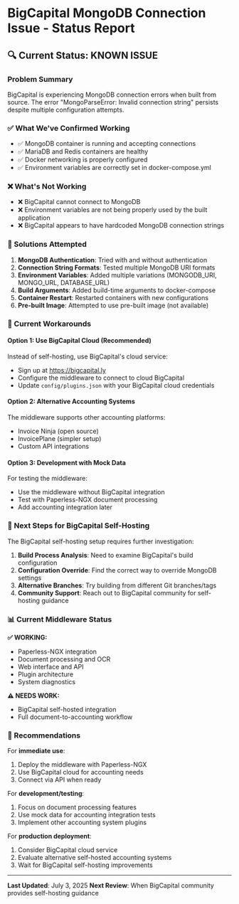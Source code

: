 # BigCapital MongoDB Connection Issue - Status Report

## 🔍 Current Status: KNOWN ISSUE

### Problem Summary
BigCapital is experiencing MongoDB connection errors when built from source. The error "MongoParseError: Invalid connection string" persists despite multiple configuration attempts.

### ✅ What We've Confirmed Working
- ✅ MongoDB container is running and accepting connections
- ✅ MariaDB and Redis containers are healthy
- ✅ Docker networking is properly configured
- ✅ Environment variables are correctly set in docker-compose.yml

### ❌ What's Not Working
- ❌ BigCapital cannot connect to MongoDB
- ❌ Environment variables are not being properly used by the built application
- ❌ BigCapital appears to have hardcoded MongoDB connection strings

### 🧪 Solutions Attempted
1. **MongoDB Authentication**: Tried with and without authentication
2. **Connection String Formats**: Tested multiple MongoDB URI formats
3. **Environment Variables**: Added multiple variations (MONGODB_URI, MONGO_URL, DATABASE_URL)
4. **Build Arguments**: Added build-time arguments to docker-compose
5. **Container Restart**: Restarted containers with new configurations
6. **Pre-built Image**: Attempted to use pre-built image (not available)

### 🔧 Current Workarounds

#### Option 1: Use BigCapital Cloud (Recommended)
Instead of self-hosting, use BigCapital's cloud service:
- Sign up at https://bigcapital.ly
- Configure the middleware to connect to cloud BigCapital
- Update `config/plugins.json` with your BigCapital cloud credentials

#### Option 2: Alternative Accounting Systems
The middleware supports other accounting platforms:
- Invoice Ninja (open source)
- InvoicePlane (simpler setup)
- Custom API integrations

#### Option 3: Development with Mock Data
For testing the middleware:
- Use the middleware without BigCapital integration
- Test with Paperless-NGX document processing
- Add accounting integration later

### 🚀 Next Steps for BigCapital Self-Hosting

The BigCapital self-hosting setup requires further investigation:

1. **Build Process Analysis**: Need to examine BigCapital's build configuration
2. **Configuration Override**: Find the correct way to override MongoDB settings
3. **Alternative Branches**: Try building from different Git branches/tags
4. **Community Support**: Reach out to BigCapital community for self-hosting guidance

### 📊 Current Middleware Status

**✅ WORKING:**
- Paperless-NGX integration
- Document processing and OCR
- Web interface and API
- Plugin architecture
- System diagnostics

**⚠️ NEEDS WORK:**
- BigCapital self-hosted integration
- Full document-to-accounting workflow

### 🎯 Recommendations

For **immediate use**:
1. Deploy the middleware with Paperless-NGX
2. Use BigCapital cloud for accounting needs
3. Connect via API when ready

For **development/testing**:
1. Focus on document processing features
2. Use mock data for accounting integration tests
3. Implement other accounting system plugins

For **production deployment**:
1. Consider BigCapital cloud service
2. Evaluate alternative self-hosted accounting systems
3. Wait for BigCapital self-hosting improvements

---

**Last Updated**: July 3, 2025
**Next Review**: When BigCapital community provides self-hosting guidance
